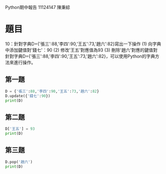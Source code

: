 Python期中報告 11124147 陳秉綜

# 題目
10：針對字典D={'張三':88,'李四':90,'王五':73,'趙六':82}寫出一下操作
(1) 向字典中添加鍵值對'錢七'：90
(2) 修改'王五'對應值為93
(3) 刪除'趙六'對應的鍵值對
針對字典D={'張三':88,'李四':90,'王五':73,'趙六':82}，可以使用Python的字典方法來進行操作。

## 第一題

```python
D = {'張三':88,'李四':90,'王五':73,'趙六':82}
D.update({'錢七':90})
print(D)
```
## 第二題
```python
D['王五'] = 93
print(D)
```

## 第三題
```python
D.pop('趙六')
print(D)
```
